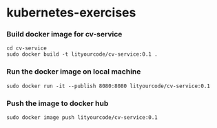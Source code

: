 # kubernetes-exercises


### Build docker image for cv-service
```
cd cv-service
sudo docker build -t lityourcode/cv-service:0.1 .
```
### Run the docker image on local machine
```
sudo docker run -it --publish 8080:8080 lityourcode/cv-service:0.1
```

### Push the image to docker hub
```
sudo docker image push lityourcode/cv-service:0.1
```
